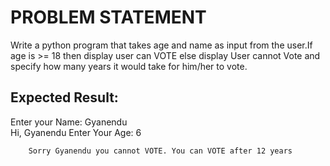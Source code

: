 # PROBLEM STATEMENT

Write a python program that takes age and name as input from the user.If age is >= 18 then display user can VOTE else display User cannot Vote and specify how many years it would take for him/her to vote.

## Expected Result:

Enter your Name: Gyanendu
        <br>Hi, Gyanendu Enter Your Age: 6

        Sorry Gyanendu you cannot VOTE. You can VOTE after 12 years
